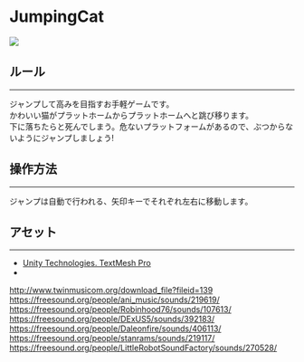 # JumpingCat

![](https://i.imgur.8com/oapRAhj.png)

## ルール
***
ジャンプして高みを目指すお手軽ゲームです。   
かわいい猫がプラットホームからプラットホームへと跳び移ります。  
下に落ちたらと死んでしまう。危ないプラットフォームがあるので、ぶつからないようにジャンプしましょう!


## 操作方法
***
ジャンプは自動で行われる、矢印キーでそれぞれ左右に移動します。

## アセット

***
- [Unity Technologies. TextMesh Pro](https://assetstore.unity.com/packages/essentials/beta-projects/textmesh-pro-84126)
-

http://www.twinmusicom.org/download_file?fileid=139
https://freesound.org/people/ani_music/sounds/219619/
https://freesound.org/people/Robinhood76/sounds/107613/
https://freesound.org/people/DExUS5/sounds/392183/
https://freesound.org/people/Daleonfire/sounds/406113/
https://freesound.org/people/stanrams/sounds/219117/
https://freesound.org/people/LittleRobotSoundFactory/sounds/270528/
